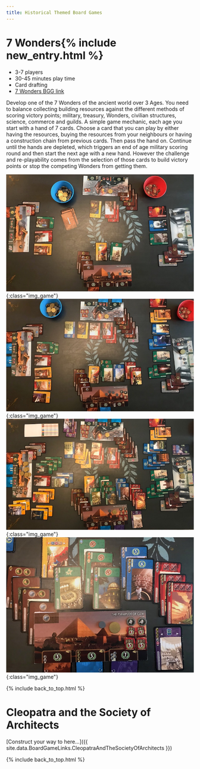 ```yaml
---
title: Historical Themed Board Games
---
```


# 7 Wonders{% include new_entry.html %}

* 3-7 players
* 30-45 minutes play time
* Card drafting
* [7 Wonders BGG link](https://boardgamegeek.com/boardgame/68448/7-wonders)

Develop one of the 7 Wonders of the ancient world over 3 Ages.
You need to balance collecting building resources against the different methods of scoring victory points;
military, treasury, Wonders, civilian structures, science, commerce and guilds.
A simple game mechanic, each age you start with a hand of 7 cards.
Choose a card that you can play by either having the resources, buying the resources from your neighbours or having a construction chain from previous cards.
Then pass the hand on.
Continue until the hands are depleted, which triggers an end of age military scoring round and then start the next age with a new hand.
However the challenge and re-playability comes from the selection of those cards to build victory points or stop the competing Wonders from getting them.

![7 wonders age 1 complete](/images/boardgames/7wonders_01.jpg "7 wonders age 1 complete"){:class="img_game"}
![7 wonders age 2 complete](/images/boardgames/7wonders_02.jpg "7 wonders age 2 complete"){:class="img_game"}
![7 wonders age 3 complete](/images/boardgames/7wonders_03.jpg "7 wonders age 3 complete"){:class="img_game"}
![7 wonders - winning wonder](/images/boardgames/7wonders_04.jpg "7 wonders age - winning wonder"){:class="img_game"}

{% include back_to_top.html %}

# Cleopatra and the Society of Architects

[Construct your way to here...]({{ site.data.BoardGameLinks.CleopatraAndTheSocietyOfArchitects }})

{% include back_to_top.html %}